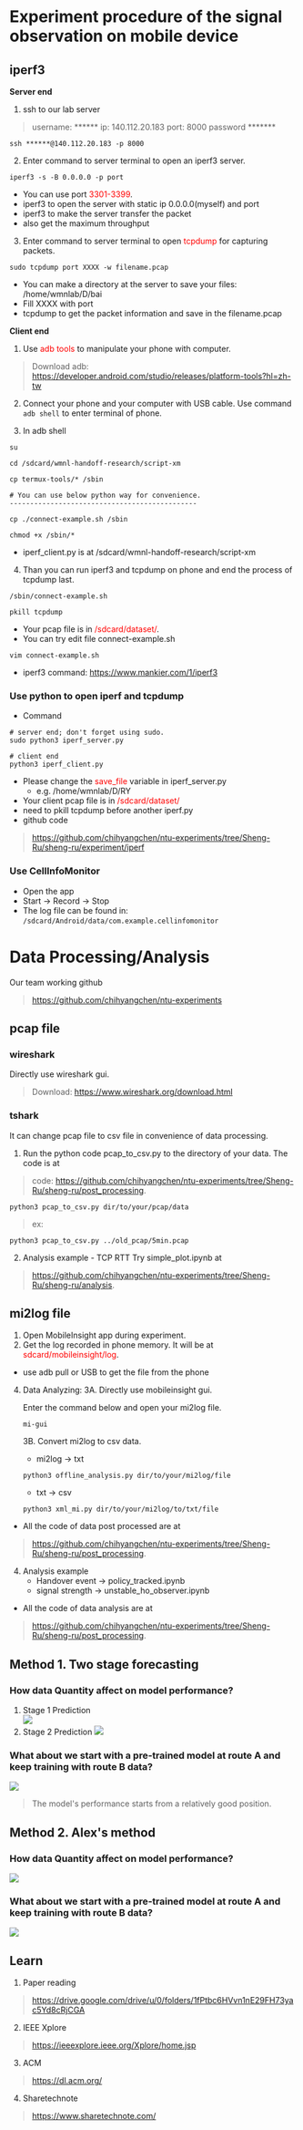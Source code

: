 # Experiment procedure of the signal observation on mobile device

## iperf3

**Server end**
1. ssh to our lab server 

> username: ******
> ip: 140.112.20.183
> port: 8000
> password *******
```
ssh ******@140.112.20.183 -p 8000
```

2. Enter command to server terminal to open an iperf3 server.
```
iperf3 -s -B 0.0.0.0 -p port
```
* You can use port <font color=red>3301-3399</font>.
* iperf3 to open the server with static ip 0.0.0.0(myself) and port
* iperf3 to make the server transfer the packet
* also get the maximum throughput

3. Enter command to server terminal to open <font color=red>tcpdump</font> for capturing packets.
```
sudo tcpdump port XXXX -w filename.pcap
```

* You can make a directory at the server to save your files: /home/wmnlab/D/bai
* Fill XXXX with port
* tcpdump to get the packet information and save in the filename.pcap

    
**Client end**
1. Use <font color="red">adb tools</font> to manipulate your phone with computer.

> Download adb: https://developer.android.com/studio/releases/platform-tools?hl=zh-tw

2. Connect your phone and your computer with USB cable. Use command `adb shell` to enter terminal of phone.

3. In adb shell
```
su

cd /sdcard/wmnl-handoff-research/script-xm

cp termux-tools/* /sbin

# You can use below python way for convenience.
----------------------------------------------

cp ./connect-example.sh /sbin

chmod +x /sbin/*
```
* iperf_client.py is at /sdcard/wmnl-handoff-research/script-xm

4. Than you can run iperf3 and tcpdump on phone and end the process of tcpdump last.


```
/sbin/connect-example.sh

pkill tcpdump
```

* Your pcap file is in <font color=red>/sdcard/dataset/</font>.
* You can try edit file connect-example.sh
```
vim connect-example.sh
```
* iperf3 command: https://www.mankier.com/1/iperf3

### Use python to open iperf and tcpdump

* Command
```
# server end; don't forget using sudo.
sudo python3 iperf_server.py

# client end
python3 iperf_client.py
```

* Please change the <font color=red>save_file</font> variable in iperf_server.py
    * e.g. /home/wmnlab/D/RY
* Your client pcap file is in <font color=red>/sdcard/dataset/</font>
* need to pkill tcpdump before another iperf.py
* github code
> https://github.com/chihyangchen/ntu-experiments/tree/Sheng-Ru/sheng-ru/experiment/iperf

### Use CellInfoMonitor
- Open the app 
- Start -> Record -> Stop
- The log file can be found in: `/sdcard/Android/data/com.example.cellinfomonitor`


# Data Processing/Analysis
Our team working github
> https://github.com/chihyangchen/ntu-experiments

## pcap file

### **wireshark**
Directly use wireshark gui. 
> Download:
> https://www.wireshark.org/download.html

### **tshark**
It can change pcap file to csv file in convenience of data processing.

1. Run the python code pcap_to_csv.py to the directory of your data. The code is at 
> code:
> https://github.com/chihyangchen/ntu-experiments/tree/Sheng-Ru/sheng-ru/post_processing.
```
python3 pcap_to_csv.py dir/to/your/pcap/data
```
> ex:
```
python3 pcap_to_csv.py ../old_pcap/5min.pcap
```
2. Analysis example - TCP RTT
Try simple_plot.ipynb at
> https://github.com/chihyangchen/ntu-experiments/tree/Sheng-Ru/sheng-ru/analysis.

## mi2log file

1. Open MobileInsight app during experiment.
2. Get the log recorded in phone memory. It will be at <font color=red>sdcard/mobileinsight/log</font>.
* use adb pull or USB to get the file from the phone

4. Data Analyzing:
    3A. Directly use mobileinsight gui.
    
    Enter the command below and open your mi2log file.
    
    `mi-gui`
    
    3B. Convert mi2log to csv data.
    - mi2log -> txt
    
    `python3 offline_analysis.py dir/to/your/mi2log/file`
    
    - txt -> csv

    `python3 xml_mi.py dir/to/your/mi2log/to/txt/file`
    
* All the code of data post processed are at 
> https://github.com/chihyangchen/ntu-experiments/tree/Sheng-Ru/sheng-ru/post_processing.     

4. Analysis example
    * Handover event -> policy_tracked.ipynb
    * signal strength -> unstable_ho_observer.ipynb
    
* All the code of data analysis are at 
> https://github.com/chihyangchen/ntu-experiments/tree/Sheng-Ru/sheng-ru/post_processing.


## Method 1. Two stage forecasting
### How data Quantity affect on model performance?
1. Stage 1 Prediction  
![](https://hackmd.io/_uploads/SyjTn1qAh.png)
2. Stage 2 Prediction
![](https://hackmd.io/_uploads/BkKqBl5A2.png)
### What about we start with a pre-trained model at route A and keep training with route B data?
![](https://hackmd.io/_uploads/r1SWX090h.png)

> The model's performance starts from a relatively good position.

## Method 2. Alex's method
### How data Quantity affect on model performance?
![](https://hackmd.io/_uploads/BkEcv_oC2.png)


### What about we start with a pre-trained model at route A and keep training with route B data?
![](https://hackmd.io/_uploads/SyUKvdoAn.png)


## Learn

1. Paper reading

> https://drive.google.com/drive/u/0/folders/1fPtbc6HVvn1nE29FH73yac5Yd8cRjCGA

2. IEEE Xplore
> https://ieeexplore.ieee.org/Xplore/home.jsp

3. ACM 
> https://dl.acm.org/

4. Sharetechnote
> https://www.sharetechnote.com/